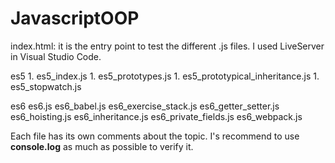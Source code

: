 # JavascriptOOP

index.html: it is the entry point to test the different .js files. I used LiveServer in Visual Studio Code.

es5
	1. es5_index.js
	1. es5_prototypes.js
	1. es5_prototypical_inheritance.js
	1. es5_stopwatch.js
	
es6
	es6.js
	es6_babel.js
	es6_exercise_stack.js
	es6_getter_setter.js
	es6_hoisting.js
	es6_inheritance.js
	es6_private_fields.js
	es6_webpack.js
	
Each file has its own comments about the topic. I's recommend to use **console.log** as much as possible to verify it.
